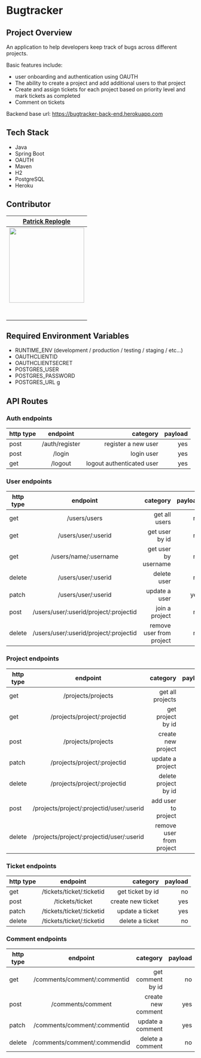 # Bugtracker

## Project Overview
An application to help developers keep track of bugs across different projects. 

Basic features include: 
- user onboarding and authentication using OAUTH
- The ability to create a project and add additional users to that project
- Create and assign tickets for each project based on priority level and mark tickets as completed
- Comment on tickets

Backend base url: https://bugtracker-back-end.herokuapp.com

## Tech Stack
 - Java
 - Spring Boot 
 - OAUTH
 - Maven
 - H2
 - PostgreSQL
 - Heroku
 
 ## Contributor
 
 |[Patrick Replogle](https://github.com/patrick-replogle) |                                                                                                                                                                    
 | :----------------------------------------------------------------------------------------------------------------------------------------------------------------------:|
 | [<img src="https://avatars2.githubusercontent.com/u/50844285?s=400&u=7ffa88c4c221bf888b1771fec72530ac156d90c6&v=4" width = "200" />](https://github.com/patrick-replogle) |
 |   [<img src="https://github.com/favicon.ico" width="15"> ](https://github.com/patrick-replogle) |
 |  [ <img src="https://static.licdn.com/sc/h/al2o9zrvru7aqj8e1x2rzsrca" width="15"> ](https://www.linkedin.com/in/patrick-replogle-409a92193/)|
 
 ## Required Environment Variables
 - RUNTIME_ENV (development / production / testing / staging / etc...)
 - OAUTHCLIENTID
 - OAUTHCLIENTSECRET
 - POSTGRES_USER
 - POSTGRES_PASSWORD
 - POSTGRES_URL
 g
 ## API Routes
 
 ### Auth endpoints
 | http type |            endpoint            |      category               | payload |
 | --------- | :----------------------------: | --------------------------: | -------:|
 | post      |       /auth/register           | register a new user         |     yes |
 | post      |       /login                   | login user                  |     yes |
 | get       |       /logout                  | logout authenticated user   |     yes |
 
 ### User endpoints
 | http type |            endpoint                             |      category                | payload |
 | --------- | :---------------------------------------------: | --------------------------:  | -------:|
 | get       |         /users/users                            |   get all users              |      no |
 | get       |         /users/user/:userid                     |   get user by id             |      no |
 | get       |         /users/name/:username                   |   get user by username       |      no |
 | delete    |         /users/user/:userid                     |   delete user                |      no |
 | patch     |         /users/user/:userid                     |   update a user              |     yes |
 | post      |         /users/user/:userid/project/:projectid  |   join a project             |      no |
 | delete    |         /users/user/:userid/project/:projectid  |   remove user from project   |      no |
 
 ### Project endpoints
  | http type |            endpoint                           |      category                | payload |
  | --------- | :--------------------------------------------: | --------------------------: | -------:|
  | get       |      /projects/projects                        |   get all projects          |      no |
  | get       |      /projects/project/:projectid              |   get project by id         |      no |
  | post      |      /projects/projects                        |   create new project        |      yes|
  | patch     |      /projects/project/:projectid              |   update a project          |      yes|
  | delete    |      /projects/project/:projectid              |   delete project by id      |      no |
  | post      |      /projects/project/:projectid/user/:userid |   add user to project       |      yes|
  | delete    |      /projects/project/:projectid/user/:userid |   remove user from project  |      no |
  
  ### Ticket endpoints
  | http type |            endpoint                 |      category            | payload |
  | --------- | :---------------------------------: | -----------------------: | -------:|
  | get       |      /tickets/ticket/:ticketid      |  get ticket by id        |      no |
  | post      |      /tickets/ticket                |  create new ticket       |     yes |
  | patch     |      /tickets/ticket/:ticketid      |  update a ticket         |     yes |
  | delete    |      /tickets/ticket/:ticketid      |  delete a ticket         |      no |
  
 ### Comment endpoints
 | http type |            endpoint               |      category            | payload |
 | --------- | :-------------------------------: | -----------------------: | -------:|
 | get       |    /comments/comment/:commentid   |  get comment by id       |      no |
 | post      |    /comments/comment              |  create new comment      |     yes |
 | patch     |    /comments/comment/:commentid   |  update a comment        |     yes |
 | delete    |    /comments/comment/:commendid   |  delete a comment        |      no |

